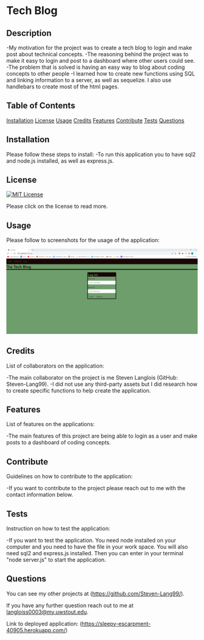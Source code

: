 # Tech Blog


  ## Description
  -My motivation for the project was to create a tech blog to login and make post about technical concepts.
  -The reasoning behind the project was to make it easy to login and post to a dashboard where other users could see.
  -The problem that is solved is having an easy way to blog about coding concepts to other people
  -I learned how to create new functions using SQL and linking information to a server, as well as sequelize. I also use handlebars to create most of the html pages.

  ## Table of Contents

[Installation](#installation)
[License](#license)
[Usage](#usage)
[Credits](#credits)
[Features](#features)
[Contribute](#contribute)
[Tests](#tests)
[Questions](#questions)

## Installation
Please follow these steps to install:
-To run this application you to have sql2 and node.js installed, as well as express.js.

## License

[![MIT License](https://img.shields.io/badge/License-MIT--License-red)](https://choosealicense.com/licenses/mit/)

Please click on the license to read more.

## Usage
Please follow to screenshots for the usage of the application:

![Screen shot](/img/Screenshot%202022-08-07%20202020.png)

## Credits
List of collaborators on the application:

-The main collaborator on the project is me Steven Langlois (GitHub: Steven-Lang99).
-I did not use any third-party assets but I did research how to create specific functions to help create the application.

## Features
List of features on the applications:

-The main features of this project are being able to login as a user and make posts to a dashboard of coding concepts.

## Contribute
Guidelines on how to contribute to the application:

-If you want to contribute to the project please reach out to me with the contact information below.

## Tests
Instruction on how to test the application:

-If you want to test the application. You need node installed on your computer and you need to have the file in your work space. You will also need sql2 and express.js installed. Then you can enter in your terminal "node server.js" to start the application.

## Questions

You can see my other projects at (https://github.com/Steven-Lang99/).

If you have any further question reach out to me at langloiss0003@my.uwstout.edu.


Link to deployed application: (https://sleepy-escarpment-40905.herokuapp.com/)
